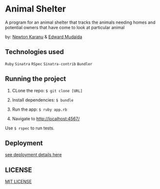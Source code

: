 # Animal Shelter

A program for an animal shelter that tracks the animals needing homes and potential owners that have come to look at particular animal

by: [Newton Karanu](https://github.com/newtonkiragu) & [Edward Mudaida](http://edwardmudaida.github.io/)

## Technologies used

`Ruby` `Sinatra` `RSpec` `Sinatra-contrib` `Bundler`

## Running the project

1. CLone the repo: `$ git clone [URL]`

2. Install dependencies: `$ bundle`

3. Run the app: `$ ruby app.rb`

4. Navigate to [http://localhost:4567/](http://localhost:4567/)

Use `$ rspec` to run tests.

## Deployment

[see deployment details here](https://devcenter.heroku.com/articles/getting-started-with-ruby#introduction)

## LICENSE

[MIT LICENSE](https://github.com/newtonkiragu/animal_shelter/blob/master/LICENSE)